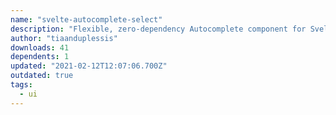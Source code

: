 ```yaml
---
name: "svelte-autocomplete-select"
description: "Flexible, zero-dependency Autocomplete component for Svelte"
author: "tiaanduplessis"
downloads: 41
dependents: 1
updated: "2021-02-12T12:07:06.700Z"
outdated: true
tags: 
  - ui
---
```

